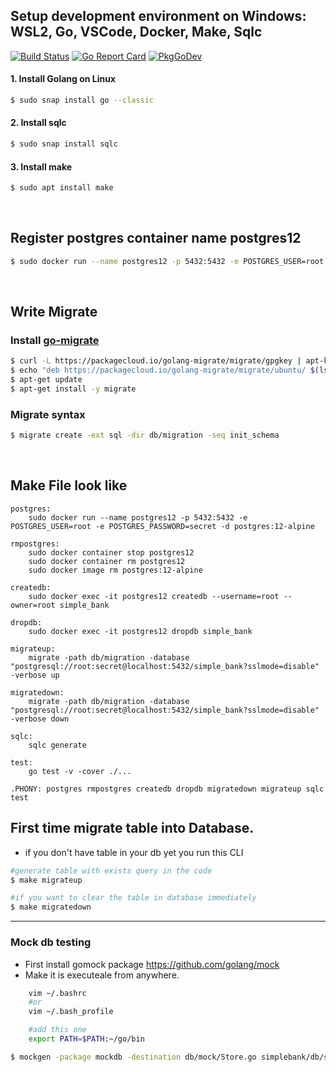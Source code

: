 ## Setup development environment on Windows: WSL2, Go, VSCode, Docker, Make, Sqlc
<p dir="auto"><a href="https://github.com/stretchr/testify/actions/workflows/main.yml"><img src="https://github.com/stretchr/testify/actions/workflows/main.yml/badge.svg?branch=master" alt="Build Status" style="max-width: 100%;"></a> <a href="https://goreportcard.com/report/github.com/stretchr/testify" rel="nofollow"><img src="https://camo.githubusercontent.com/fdfe126e2cd3288499dbeb861b0a9537fb2a218878b1aa3b2a6897f30f3367c7/68747470733a2f2f676f7265706f7274636172642e636f6d2f62616467652f6769746875622e636f6d2f73747265746368722f74657374696679" alt="Go Report Card" data-canonical-src="https://goreportcard.com/badge/github.com/stretchr/testify" style="max-width: 100%;"></a> <a href="https://pkg.go.dev/github.com/stretchr/testify" rel="nofollow"><img src="https://camo.githubusercontent.com/e54fb7d8d00d4be0ccd81b83495761cee4d7de1595045f5e1402b76b893589ea/68747470733a2f2f706b672e676f2e6465762f62616467652f6769746875622e636f6d2f73747265746368722f74657374696679" alt="PkgGoDev" data-canonical-src="https://pkg.go.dev/badge/github.com/stretchr/testify" style="max-width: 100%;"></a></p>

#### 1. Install Golang on Linux

```bash
$ sudo snap install go --classic
```

#### 2. Install sqlc

```bash
$ sudo snap install sqlc
```

#### 3. Install make

```bash
$ sudo apt install make
```
<br>

## Register postgres container name postgres12

```bash
$ sudo docker run --name postgres12 -p 5432:5432 -e POSTGRES_USER=root -e POSTGRES_PASSWORD=secret -d postgres:12-alpine
```
<br>


## Write Migrate 

### Install [go-migrate](https://github.com/golang-migrate/migrate/tree/master/cmd/migrate#linux-deb-package)

```bash
$ curl -L https://packagecloud.io/golang-migrate/migrate/gpgkey | apt-key add -
$ echo "deb https://packagecloud.io/golang-migrate/migrate/ubuntu/ $(lsb_release -sc) main" > /etc/apt/sources.list.d/migrate.list
$ apt-get update
$ apt-get install -y migrate
```
### Migrate syntax

```bash
$ migrate create -ext sql -dir db/migration -seq init_schema
```
<br>

## Make File look like
```
postgres:
	sudo docker run --name postgres12 -p 5432:5432 -e POSTGRES_USER=root -e POSTGRES_PASSWORD=secret -d postgres:12-alpine

rmpostgres:
	sudo docker container stop postgres12
	sudo docker container rm postgres12
	sudo docker image rm postgres:12-alpine

createdb:
	sudo docker exec -it postgres12 createdb --username=root --owner=root simple_bank

dropdb:
	sudo docker exec -it postgres12 dropdb simple_bank

migrateup:
	migrate -path db/migration -database "postgresql://root:secret@localhost:5432/simple_bank?sslmode=disable" -verbose up

migratedown:
	migrate -path db/migration -database "postgresql://root:secret@localhost:5432/simple_bank?sslmode=disable" -verbose down

sqlc: 
	sqlc generate

test:
	go test -v -cover ./...

.PHONY: postgres rmpostgres createdb dropdb migratedown migrateup sqlc test
```

## First time migrate table into Database. 

- if you don't have table in your db yet you run this CLI
```bash
#generate table with exists query in the code
$ make migrateup

#if you want to clear the table in database immediately
$ make migratedown
```

<hr>

### Mock db testing

- First install gomock package https://github.com/golang/mock 
- Make it is executeale from anywhere.

```bash 
	vim ~/.bashrc 
	#or 
	vim ~/.bash_profile

	#add this one
	export PATH=$PATH:~/go/bin
```

```bash
$ mockgen -package mockdb -destination db/mock/Store.go simplebank/db/sqlc Store
```
